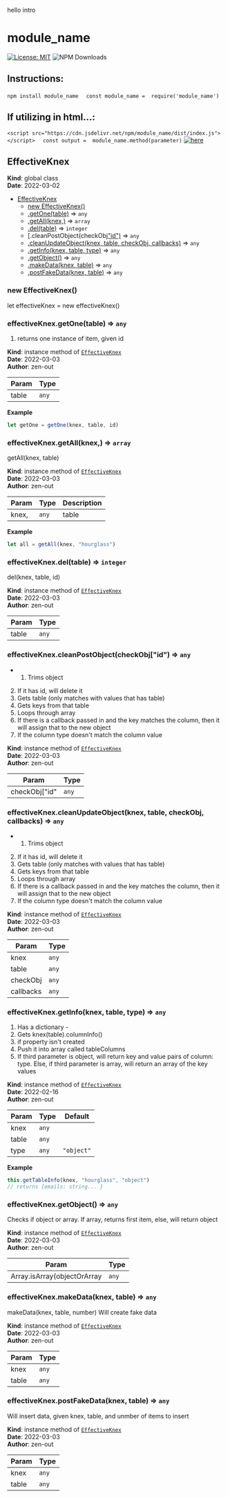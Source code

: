 hello intro
# module_name
[![License: MIT](https://img.shields.io/badge/License-MIT-yellow.svg)](https://opensource.org/licenses/MIT)
![NPM Downloads](https://img.shields.io/npm/dw/module_name)
## Instructions: 
```npm install module_name ``` 
 ``` const module_name =  require('module_name')```

## If utilizing in html...: 
```<script src="https://cdn.jsdelivr.net/npm/module_name/dist/index.js"></script> ``` 
 ``` const output =  module_name.method(parameter)```
[![here](video_link)](video_link)
<a name="EffectiveKnex"></a>

## EffectiveKnex
**Kind**: global class  
**Date**: 2022-03-02  

* [EffectiveKnex](#EffectiveKnex)
    * [new EffectiveKnex()](#new_EffectiveKnex_new)
    * [.getOne(table)](#EffectiveKnex+getOne) ⇒ <code>any</code>
    * [.getAll(knex,)](#EffectiveKnex+getAll) ⇒ <code>array</code>
    * [.del(table)](#EffectiveKnex+del) ⇒ <code>integer</code>
    * [.cleanPostObject(checkObj[&quot;id&quot;)](#EffectiveKnex+cleanPostObject) ⇒ <code>any</code>
    * [.cleanUpdateObject(knex, table, checkObj, callbacks)](#EffectiveKnex+cleanUpdateObject) ⇒ <code>any</code>
    * [.getInfo(knex, table, type)](#EffectiveKnex+getInfo) ⇒ <code>any</code>
    * [.getObject()](#EffectiveKnex+getObject) ⇒ <code>any</code>
    * [.makeData(knex, table)](#EffectiveKnex+makeData) ⇒ <code>any</code>
    * [.postFakeData(knex, table)](#EffectiveKnex+postFakeData) ⇒ <code>any</code>

<a name="new_EffectiveKnex_new"></a>

### new EffectiveKnex()
let effectiveKnex = new effectiveKnex()

<a name="EffectiveKnex+getOne"></a>

### effectiveKnex.getOne(table) ⇒ <code>any</code>
1. returns one instance of item, given id

**Kind**: instance method of [<code>EffectiveKnex</code>](#EffectiveKnex)  
**Date**: 2022-03-03  
**Author**: zen-out  

| Param | Type |
| --- | --- |
| table | <code>any</code> | 

**Example**  
```js
let getOne = getOne(knex, table, id)
```
<a name="EffectiveKnex+getAll"></a>

### effectiveKnex.getAll(knex,) ⇒ <code>array</code>
getAll(knex, table)

**Kind**: instance method of [<code>EffectiveKnex</code>](#EffectiveKnex)  
**Date**: 2022-03-03  
**Author**: zen-out  

| Param | Type | Description |
| --- | --- | --- |
| knex, | <code>any</code> | table |

**Example**  
```js
let all = getAll(knex, "hourglass")
```
<a name="EffectiveKnex+del"></a>

### effectiveKnex.del(table) ⇒ <code>integer</code>
del(knex, table, id)

**Kind**: instance method of [<code>EffectiveKnex</code>](#EffectiveKnex)  
**Date**: 2022-03-03  
**Author**: zen-out  

| Param | Type |
| --- | --- |
| table | <code>any</code> | 

<a name="EffectiveKnex+cleanPostObject"></a>

### effectiveKnex.cleanPostObject(checkObj[&quot;id&quot;) ⇒ <code>any</code>
* 1. Trims object
2. If it has id, will delete it 
3. Gets table (only matches with values that has table)
4. Gets keys from that table
5. Loops through array 
6. If there is a callback passed in and the key matches the column, then it will assign that to the new object
7. If the column type doesn't match the column value

**Kind**: instance method of [<code>EffectiveKnex</code>](#EffectiveKnex)  
**Date**: 2022-03-03  
**Author**: zen-out  

| Param | Type |
| --- | --- |
| checkObj["id" | <code>any</code> | 

<a name="EffectiveKnex+cleanUpdateObject"></a>

### effectiveKnex.cleanUpdateObject(knex, table, checkObj, callbacks) ⇒ <code>any</code>
* 1. Trims object
2. If it has id, will delete it
3. Gets table (only matches with values that has table)
4. Gets keys from that table
5. Loops through array
6. If there is a callback passed in and the key matches the column, then it will assign that to the new object
7. If the column type doesn't match the column value

**Kind**: instance method of [<code>EffectiveKnex</code>](#EffectiveKnex)  
**Date**: 2022-03-03  
**Author**: zen-out  

| Param | Type |
| --- | --- |
| knex | <code>any</code> | 
| table | <code>any</code> | 
| checkObj | <code>any</code> | 
| callbacks | <code>any</code> | 

<a name="EffectiveKnex+getInfo"></a>

### effectiveKnex.getInfo(knex, table, type) ⇒ <code>any</code>
1. Has a dictionary - 
2. Gets knex(table).columnInfo()
3. if property isn't created 
4. Push it into array called tableColumns
5. If third parameter is object, will return key and value pairs of column: type. Else, if third parameter is array, will return an array of the key values

**Kind**: instance method of [<code>EffectiveKnex</code>](#EffectiveKnex)  
**Date**: 2022-02-16  
**Author**: zen-out  

| Param | Type | Default |
| --- | --- | --- |
| knex | <code>any</code> |  | 
| table | <code>any</code> |  | 
| type | <code>any</code> | <code>&quot;object&quot;</code> | 

**Example**  
```js
this.getTableInfo(knex, "hourglass", "object")
// returns {emails: string... }
```
<a name="EffectiveKnex+getObject"></a>

### effectiveKnex.getObject() ⇒ <code>any</code>
Checks if object or array. If array, returns first item, else, will return object

**Kind**: instance method of [<code>EffectiveKnex</code>](#EffectiveKnex)  
**Date**: 2022-03-03  
**Author**: zen-out  

| Param | Type |
| --- | --- |
| Array.isArray(objectOrArray | <code>any</code> | 

<a name="EffectiveKnex+makeData"></a>

### effectiveKnex.makeData(knex, table) ⇒ <code>any</code>
makeData(knex, table, number)
Will create fake data

**Kind**: instance method of [<code>EffectiveKnex</code>](#EffectiveKnex)  
**Date**: 2022-03-03  
**Author**: zen-out  

| Param | Type |
| --- | --- |
| knex | <code>any</code> | 
| table | <code>any</code> | 

<a name="EffectiveKnex+postFakeData"></a>

### effectiveKnex.postFakeData(knex, table) ⇒ <code>any</code>
Will insert data, given knex, table, and unmber of items to insert

**Kind**: instance method of [<code>EffectiveKnex</code>](#EffectiveKnex)  
**Date**: 2022-03-03  
**Author**: zen-out  

| Param | Type |
| --- | --- |
| knex | <code>any</code> | 
| table | <code>any</code> |